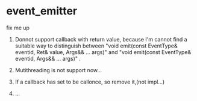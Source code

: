 # event_emitter
fix me up
1) Donnot support callback with return value, because I'm cannot find a suitable way to 
distinguish between "void emit(const EventType& eventid, Ret& value, Args&& ... args)" 
and "void emit(const EventType& eventid, Args&& ... args)" .

2) Mutithreading is not support now...

3) If a callback has set to be callonce, so remove it,(not impl...)

4) ...